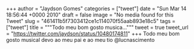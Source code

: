 
+++
author = "Jaydson Gomes"
categories = ["tweet"]
date = "Sun Mar 14 18:56:44 +0000 2010"
draft = false
image = "No media found for this Tweet"
slug = "461411b5f7303412ce1c114070f55aab893e18c5"
tags = ["tweet"]
title = """Todo meu bom gosto musica..."""
tweet = true
tweet_url = "https://twitter.com/jaydson/status/10480174811"
+++
Todo meu bom gosto musical devo ao meu pai e ao meu tio @lucnascimento
